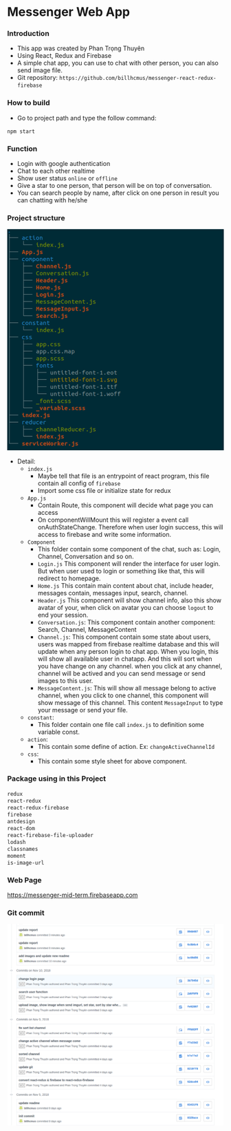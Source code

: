 # Messenger Web App

### Introduction
- This app was created by Phan Trọng Thuyên
- Using React, Redux and Firebase
- A simple chat app, you can use to chat with other person, you can also send image file.
- Git repository: ```https://github.com/billhcmus/messenger-react-redux-firebase```

### How to build
- Go to project path and type the follow command:
```
npm start
```

### Function
- Login with google authentication
- Chat to each other realtime
- Show user status ```online``` or ```offline```
- Give a star to one person, that person will be on top of conversation.
- You can search people by name, after click on one person in result you can chatting with he/she

### Project structure

![](https://raw.githubusercontent.com/billhcmus/messenger-react-redux-firebase/master/images/project-structure.png)

- Detail:
    - ```index.js```
        - Maybe tell that file is an entrypoint of react program, this file contain all config of ```firebase```
        - Import some css file or initialize state for redux
    - ```App.js```
        - Contain Route, this component will decide what page you can access
        - On componentWillMount this will register a event call onAuthStateChange. Therefore when user login success, this will access to firebase and write some information.
    - ```Component```
        - This folder contain some component of the chat, such as: Login, Channel, Conversation and so on.
        - ```Login.js``` This component will render the interface for user login. But when user used to login or something like that, this will redirect to homepage.
        - ```Home.js``` This contain main content about chat, include header, messages contain, messages input, search, channel.
        - ```Header.js``` This component will show channel info, also this show avatar of your, when click on avatar you can choose ```logout``` to end your session.
        - ```Conversation.js```: This component contain another component: Search, Channel, MessageContent
        - ```Channel.js```: This component contain some state about users, users was mapped from firebase realtime database and this will update when any person login to chat app. When you login, this will show all available user in chatapp. And this will sort when you have change on any channel. when you click at any channel, channel will be actived and you can send message or send images to this user.
        - ```MessageContent.js```: This will show all message belong to active channel, when you click to one channel, this component will show message of this channel. This content ```MessageInput``` to type your message or send your file.
    - ```constant```:
        - This folder contain one file call ```index.js``` to definition some variable const.
    - ```action```:
        - This contain some define of action. Ex: ```changeActiveChannelId```
    - ```css```:
        - This contain some style sheet for above component.

### Package using in this Project

```
redux
react-redux
react-redux-firebase
firebase
antdesign
react-dom
react-firebase-file-uploader
lodash
classnames
moment
is-image-url
```
    
### Web Page

https://messenger-mid-term.firebaseapp.com

### Git commit

![](https://raw.githubusercontent.com/billhcmus/messenger-react-redux-firebase/master/images/commit.png)